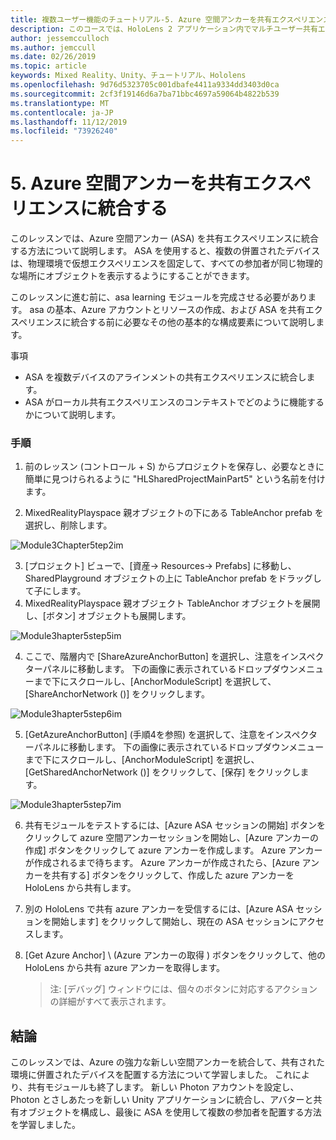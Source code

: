```yaml
---
title: 複数ユーザー機能のチュートリアル-5. Azure 空間アンカーを共有エクスペリエンスに統合する
description: このコースでは、HoloLens 2 アプリケーション内でマルチユーザー共有エクスペリエンスを実装する方法について説明します。
author: jessemcculloch
ms.author: jemccull
ms.date: 02/26/2019
ms.topic: article
keywords: Mixed Reality、Unity、チュートリアル、Hololens
ms.openlocfilehash: 9d76d5323705c001dbafe4411a9334dd3403d0ca
ms.sourcegitcommit: 2cf3f19146d6a7ba71bbc4697a59064b4822b539
ms.translationtype: MT
ms.contentlocale: ja-JP
ms.lasthandoff: 11/12/2019
ms.locfileid: "73926240"
---
```

# <a name="5-integrating-azure-spatial-anchors-into-a-shared-experience"></a>5. Azure 空間アンカーを共有エクスペリエンスに統合する

このレッスンでは、Azure 空間アンカー (ASA) を共有エクスペリエンスに統合する方法について説明します。 ASA を使用すると、複数の併置されたデバイスは、物理環境で仮想エクスペリエンスを固定して、すべての参加者が同じ物理的な場所にオブジェクトを表示するようにすることができます。

このレッスンに進む前に、asa learning モジュールを完成させる必要があります。 asa の基本、Azure アカウントとリソースの作成、および ASA を共有エクスペリエンスに統合する前に必要なその他の基本的な構成要素について説明します。

事項

- ASA を複数デバイスのアラインメントの共有エクスペリエンスに統合します。
- ASA がローカル共有エクスペリエンスのコンテキストでどのように機能するかについて説明します。

### <a name="instructions"></a>手順

1. 前のレッスン (コントロール + S) からプロジェクトを保存し、必要なときに簡単に見つけられるように "HLSharedProjectMainPart5" という名前を付けます。

2. MixedRealityPlayspace 親オブジェクトの下にある TableAnchor prefab を選択し、削除します。

![Module3Chapter5tep2im](images/module3chapter5step2im.PNG)

3.  [プロジェクト] ビューで、[資産-> Resources-> Prefabs] に移動し、SharedPlayground オブジェクトの上に TableAnchor prefab をドラッグして子にします。
4.  MixedRealityPlayspace 親オブジェクト TableAnchor オブジェクトを展開し、[ボタン] オブジェクトも展開します。 

![Module3hapter5step5im](images/module3chapter5step5im.PNG)

4. ここで、階層内で [ShareAzureAnchorButton] を選択し、注意をインスペクターパネルに移動します。 下の画像に表示されているドロップダウンメニューまで下にスクロールし、[AnchorModuleScript] を選択して、[ShareAnchorNetwork ()] をクリックします。

![Module3hapter5step6im](images/module3chapter5step6im.PNG)

5. [GetAzureAnchorButton] (手順4を参照) を選択して、注意をインスペクターパネルに移動します。 下の画像に表示されているドロップダウンメニューまで下にスクロールし、[AnchorModuleScript] を選択し、[GetSharedAnchorNetwork ()] をクリックして、[保存] をクリックします。

![Module3hapter5step7im](images/module3chapter5step7im.PNG)

6. 共有モジュールをテストするには、[Azure ASA セッションの開始] ボタンをクリックして azure 空間アンカーセッションを開始し、[Azure アンカーの作成] ボタンをクリックして azure アンカーを作成します。 Azure アンカーが作成されるまで待ちます。 Azure アンカーが作成されたら、[Azure アンカーを共有する] ボタンをクリックして、作成した azure アンカーを HoloLens から共有します。

7. 別の HoloLens で共有 azure アンカーを受信するには、[Azure ASA セッションを開始します] をクリックして開始し、現在の ASA セッションにアクセスします。

8. [Get Azure Anchor] \ (Azure アンカーの取得 \) ボタンをクリックして、他の HoloLens から共有 azure アンカーを取得します。

   > 注: [デバッグ] ウィンドウには、個々のボタンに対応するアクションの詳細がすべて表示されます。

## <a name="congratulations"></a>結論

このレッスンでは、Azure の強力な新しい空間アンカーを統合して、共有された環境に併置されたデバイスを配置する方法について学習しました。 これにより、共有モジュールも終了します。 新しい Photon アカウントを設定し、Photon とさしあたっを新しい Unity アプリケーションに統合し、アバターと共有オブジェクトを構成し、最後に ASA を使用して複数の参加者を配置する方法を学習しました。 

